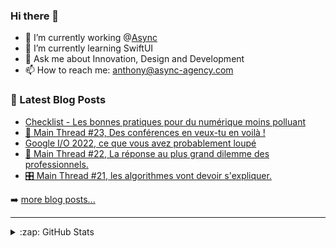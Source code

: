 ### Hi there 👋

<!--
**Akhu/Akhu** is a ✨ _special_ ✨ repository because its `README.md` (this file) appears on your GitHub profile.
-->
- 🔭 I’m currently working @[Async](https://async-agency.com) 
- 🌱 I’m currently learning SwiftUI
- 💬 Ask me about Innovation, Design and Development
- 📫 How to reach me: anthony@async-agency.com 

### 📕 Latest Blog Posts

<!-- BLOG-POST-LIST:START -->
- [Checklist - Les bonnes pratiques pour du numérique moins polluant](https://blog.async-agency.com/les-bonnes-pratiques-pour-du-numerique-moins-polluant/)
- [🎤 Main Thread #23, Des conférences en veux-tu en voilà !](https://blog.async-agency.com/main-thread-23/)
- [Google I/O 2022, ce que vous avez probablement loupé](https://blog.async-agency.com/google-i-o-2022-ce-que-vous-avez-probablement-loupe/)
- [🧠 Main Thread #22, La réponse au plus grand dilemme des professionnels.](https://blog.async-agency.com/main-thread-22-la-reponse-au-plus-grand-dilemme-des-professionnels/)
- [🎛 Main Thread #21, les algorithmes vont devoir s&#39;expliquer.](https://blog.async-agency.com/main-thread-21-les-algorithmes-vont-devoir-sexpliquer/)
<!-- BLOG-POST-LIST:END -->

➡️ [more blog posts...](https://blog.async-agency.com)

---

<details>
  <summary>:zap: GitHub Stats</summary>

  <img align="left" alt="Anthony's GitHub Stats" src="https://github-readme-stats.codestackr.vercel.app/api?username=Akhu&show_icons=true&hide_border=true" />

</details>


[website]: https://async-agency.com
[blog]: https://blog.async-agency.com
[twitter]: https://twitter.com/anthokhun
[linkedin]: https://www.linkedin.com/in/anthodacruz/
